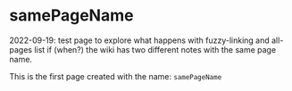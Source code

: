 # samePageName

2022-09-19: test page to explore what happens with fuzzy-linking and all-pages list if (when?) the wiki has two different notes with the same page name.

This is the first page created with the name: `samePageName`
